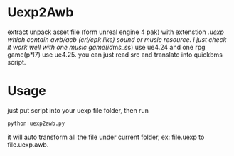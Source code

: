 # Uexp2Awb
extract unpack asset file (form unreal engine 4 pak) with extenstion *.uexp which contain awb/acb (cri/cpk like) sound or music resource.
i just check it work well with one music game(id*m*s_s*s) use ue4.24 and one rpg game(p*l7) use ue4.25.
you can just read src and translate into quickbms script.

# Usage
just put script into your uexp file folder, then run
```bash
python uexp2awb.py
```
it will auto transform all the file under current folder, ex: file.uexp to file.uexp.awb.
